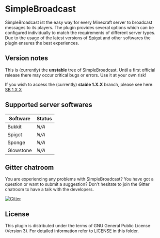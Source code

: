 SimpleBroadcast
===============

SimpleBroadcast ist the easy way for every Minecraft server to broadcast messages to its players. The plugin provides several options which can be configured individually to match the requirements of different server types. Due to the usage of the latest versions of [Spigot](https://spigotmc.org) and other softwares the plugin ensures the best experiences.

Version notes
-------------

This is (currently) the **unstable** tree of SimpleBroadcast. Until a first official release there may occur critical bugs or errors. Use it at your own risk!

If you wish to access the (currently) **stable 1.X.X** branch, please see here: [SB 1.X.X](https://github.com/SimpleBroadcast/SimpleBroadcast/tree/1.X.X)

Supported server softwares
--------------------------

| Software | Status |
| -------- | ------ |
| Bukkit | *N/A* |
| Spigot | *N/A* |
| Sponge | *N/A* |
| Glowstone | *N/A* |

Gitter chatroom
---------------

You are experiencing any problems with SimpleBroadcast? You have got a question or want to submit a suggestion? Don't hesitate to join the Gitter chatroom to have a talk with the developers.

[![Gitter](https://badges.gitter.im/Join%20Chat.svg)](https://gitter.im/SimpleBroadcast/SimpleBroadcast)

License
-------

This plugin is distributed under the terms of GNU General Public License (Version 3).
For detailed information refer to LICENSE in this folder.
